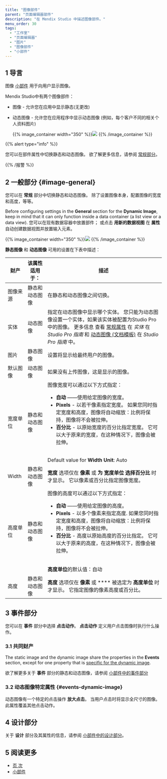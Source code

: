 ```yaml
---
title: "图像部件"
parent: "页面编辑器部件"
description: "在 Mendix Studio 中描述图像部件。"
menu_order: 30
tags:
  - "工作室"
  - "页面编辑器"
  - "图片"
  - "图像部件"
  - "小部件"
---
```


## 1 导言

图像 [小部件](page-editor-widgets) 用于向用户显示图像。

Mendix Studio中有两个图像部件：

* 图像 - 允许您在应用中显示静态(无更改)
*  动态图像 - 允许您在应用程序中显示动态图像 (例如，每个客户不同的相关个人资料图片)

   {{% image_container width="350" %}}![](attachments/page-editor-widgets-images/image-widgets.png)
   {{% /image_container %}}

{{% alert type="info" %}}

您可以在部件属性中切换静态和动态图像。 欲了解更多信息，请参阅 [常规部分](#image-general)。

{{% /报警 %}}

## 2 一般部分 {#image-general}

您可以在 **常规** 部分中切换静态和动态图像。 除了设置图像本身，配置图像的宽度和高度，等等。

Before configuring settings in the **General** section for the **Dynamic Image**, keep in mind that it can only function inside a data container (a list view or a data view). 您可以在现有数据容器中放置部件； 或点击 **用新的数据视图** 在 **属性** 自动创建数据视图并放置输入元素。

{{% image_container width="350" %}}![](attachments/page-editor-widgets-images/dynamic-image-data-view.png)
{{% /image_container %}}

**静态图像** 和 **动态图像** 可用的设置在下表中描述：

| 财产    | 该属性适用于： | 描述                                                                                                                                                                                                                              |
| ----- | ------- | ------------------------------------------------------------------------------------------------------------------------------------------------------------------------------------------------------------------------------- |
| 图像来源  | 静态和动态图像 | 在静态和动态图像之间切换。                                                                                                                                                                                                                   |
| 实体    | 动态图像    | 指定在动态图像中显示哪个实体。 您只能为动态图像设置一个实体，如果该实体被配置为Studio Pro中的图像。 更多信息 查看 [常规属性](/refguide/entities#entities-general-properties) 在 *实体* 在 *Studio Pro 指南* 和 [动态图像 (文档模板)](/refguide/dynamic-image-document-template) 在 *Studio Pro 指南* 中。 |
| 图片    | 静态图像    | 设置将显示给最终用户的图像。                                                                                                                                                                                                                  |
| 默认图像  | 动态图像    | 如果没有上传图像，这是显示的图像。                                                                                                                                                                                                               |
| 宽度单位  | 静态和动态图像 | 图像宽度可以通过以下方式指定：  <br /><ul><li>**自动** ——使用给定图像的宽度。</li><li>**Pixels** - 以若干像素指定宽度。 如果您同时指定宽度和高度，图像将自动缩放：比例将保持，图像将不会被拉伸。</li><li>**百分比** - 以原始宽度的百分比指定宽度。 它可以大于原来的宽度，在这种情况下，图像会被拉伸。</li></ul><br />Default value for **Width Unit**: Auto                                                                                                                        |
| Width | 静态和动态图像 | **宽度** 选项仅在 **像素** 或 **为 **宽度单位** 选择百分比** 时才显示。 它以像素或百分比指定图像宽度。                                                                                                                                                                 |
| 高度单位  | 静态和动态图像 | 图像的高度可以通过以下方式指定：  <br /><ul><li>**自动** ——使用给定图像的高度。</li><li>**Pixels** - 以多个像素来指定高度. 如果您同时指定宽度和高度，图像将自动缩放：比例将保持，图像将不会被拉伸。</li><li>**百分比** - 高度以原始高度的百分比指定。 它可以大于原来的高度，在这种情况下，图像会被拉伸。</li></ul><br />**高度单位**的默认值：自动                                                                                                                                              |
| 高度    | 静态和动态图像 | **高度** 选项仅在 **像素** 或 **** 被选定为 **高度单位** 时才显示。 它指定图像的像素高度或百分比。                                                                                                                                                                   |

## 3 事件部分

您可以在 **事件** 部分中选择 **点击动作**。 **点击动作** 定义用户点击图像时执行什么操作。

### 3.1 共同财产

The static image and the dynamic image share the properties in the **Events** section, except for one property that is [specific for the dynamic image](#events-dynamic-image).

欲了解更多关于 **事件** 部分的静态和动态图像，请参阅 [小部件中的事件部分](page-editor-widgets-events-section)

### 3.2 动态图像特定属性 {#events-dynamic-image}

动态图像有一个特定的点击操作 **放大点击**。 当用户点击时将显示全尺寸的图像。 此属性覆盖其他点击动作。

## 4 设计部分

关于 **设计** 部分及其属性的信息，请参阅 [小部件中的设计部分](page-editor-widgets-design-section)。

## 5 阅读更多

* [页 次](page-editor)
* [小部件](页面编辑器部件)
